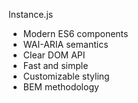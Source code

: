 Instance.js

- Modern ES6 components
- WAI-ARIA semantics
- Clear DOM API
- Fast and simple
- Customizable styling
- BEM methodology

